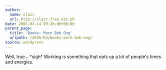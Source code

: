 ```yaml
---
author:
  name: clair
  url: http://clair.free.net.ph
date: 2005-03-14 09:38:00+00:00
parent_page:
  title: 'Books: More Bob Ong'
  urlpath: /2005/03/books-more-bob-ong/
source: wordpress
---
```


Well, true...  \*sigh\* Working is something that eats up a lot of people's times  and energies.
